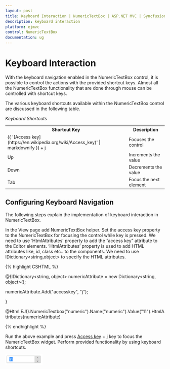 ```yaml
---
layout: post
title: Keyboard Interaction | NumericTextBox | ASP.NET MVC | Syncfusion
description: keyboard interaction
platform: ejmvc
control: NumericTextBox
documentation: ug
---
```


# Keyboard Interaction

With the keyboard navigation enabled in the NumericTextBox control, it is possible to control the actions with the provided shortcut keys. Almost all the NumericTextBox functionality that are done through mouse can be controlled with shortcut keys.

The various keyboard shortcuts available within the NumericTextBox control are discussed in the following table. 

_Keyboard Shortcuts_

<table>
<tr>
<th>
Shortcut Key</th><th>
Description</th></tr>
<tr>
<td>
{{ '[Access key](https://en.wikipedia.org/wiki/Access_key)' | markdownify }} + j</td><td>
Focuses the control</td></tr>
<tr>
<td>
Up</td><td>
Increments the value</td></tr>
<tr>
<td>
Down</td><td>
Decrements the value</td></tr>
<tr>
<td>
Tab</td><td>
Focus the next element</td></tr>
</table>

## Configuring Keyboard Navigation

The following steps explain the implementation of keyboard interaction in NumericTextBox.

In the View page add NumericTextBox helper. Set the access key property to the NumericTextBox for focusing the control while key is pressed. We need to use ‘HtmlAttributes’ property to add the ”access key” attribute to the Editor elements. ‘HtmlAttributes’ property is used to add HTML attributes like, id, class etc.. to the components. We need to use IDictionary<string,object> to specify the HTML attributes.



{% highlight CSHTML %}

@{IDictionary<string, object> numericAttribute = new Dictionary<string, object>();

  numericAttribute.Add("accesskey", "j");

}

@Html.EJ().NumericTextbox("numeric").Name("numeric").Value("11").HtmlAttributes(numericAttribute)

{% endhighlight %}

Run the above example and press [Access key](https://en.wikipedia.org/wiki/Access_key) + j key to focus the NumericTextBox widget. Perform provided functionality by using keyboard shortcuts.



![](Keyboard-Interaction_images/Keyboard-Interaction_img1.png)













